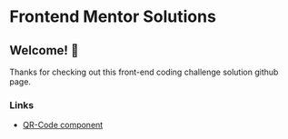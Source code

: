 # Frontend Mentor Solutions

## Welcome! 👋

Thanks for checking out this front-end coding challenge solution github page.

### Links

- [QR-Code component](https://github.com/Hitesh-Puri/Frontend-Mentor-Solutions)
